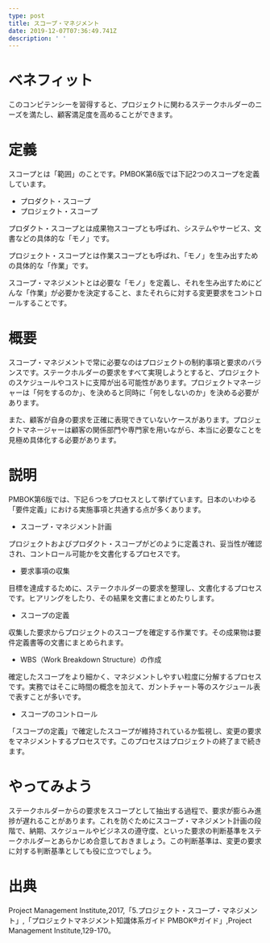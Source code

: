 ```yaml
---
type: post
title: スコープ・マネジメント
date: 2019-12-07T07:36:49.741Z
description: ' '
---
```

# ベネフィット

このコンピテンシーを習得すると、プロジェクトに関わるステークホルダーのニーズを満たし、顧客満足度を高めることができます。

# 定義

スコープとは「範囲」のことです。PMBOK第6版では下記2つのスコープを定義しています。

* プロダクト・スコープ
* プロジェクト・スコープ

プロダクト・スコープとは成果物スコープとも呼ばれ、システムやサービス、文書などの具体的な「モノ」です。

プロジェクト・スコープとは作業スコープとも呼ばれ、「モノ」を生み出すための具体的な「作業」です。

スコープ・マネジメントとは必要な「モノ」を定義し、それを生み出すためにどんな「作業」が必要かを決定すること、またそれらに対する変更要求をコントロールすることです。

# 概要

スコープ・マネジメントで常に必要なのはプロジェクトの制約事項と要求のバランスです。ステークホルダーの要求をすべて実現しようとすると、プロジェクトのスケジュールやコストに支障が出る可能性があります。プロジェクトマネージャーは「何をするのか」、を決めると同時に「何をしないのか」を決める必要があります。

また、顧客が自身の要求を正確に表現できていないケースがあります。プロジェクトマネージャーは顧客の関係部門や専門家を用いながら、本当に必要なことを見極め具体化する必要があります。

# 説明

PMBOK第6版では、下記６つをプロセスとして挙げています。日本のいわゆる「要件定義」における実施事項と共通する点が多くあります。

* スコープ・マネジメント計画

プロジェクトおよびプロダクト・スコープがどのように定義され、妥当性が確認され、コントロール可能かを文書化するプロセスです。

* 要求事項の収集

目標を達成するために、ステークホルダーの要求を整理し、文書化するプロセスです。ヒアリングをしたり、その結果を文書にまとめたりします。

* スコープの定義

収集した要求からプロジェクトのスコープを確定する作業です。その成果物は要件定義書等の文書にまとめられます。

* WBS（Work Breakdown Structure）の作成

確定したスコープをより細かく、マネジメントしやすい粒度に分解するプロセスです。実務ではそこに時間の概念を加えて、ガントチャート等のスケジュール表で表すことが多いです。

* スコープのコントロール

「スコープの定義」で確定したスコープが維持されているか監視し、変更の要求をマネジメントするプロセスです。このプロセスはプロジェクトの終了まで続きます。

# やってみよう

ステークホルダーからの要求をスコープとして抽出する過程で、要求が膨らみ進捗が遅れることがあります。これを防ぐためにスコープ・マネジメント計画の段階で、納期、スケジュールやビジネスの遵守度、といった要求の判断基準をステークホルダーとあらかじめ合意しておきましょう。この判断基準は、変更の要求に対する判断基準としても役に立つでしょう。

# 出典

Project Management Institute,2017,「5.プロジェクト・スコープ・マネジメント」,「プロジェクトマネジメント知識体系ガイド PMBOK®ガイド」,Project Management Institute,129-170。
